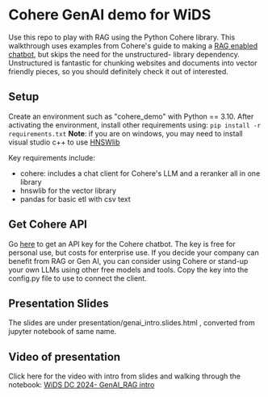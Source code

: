 # Cohere GenAI demo for WiDS
Use this repo to play with RAG using the Python Cohere library. This walkthrough uses examples from Cohere's guide to making a [RAG enabled chatbot](https://cohere.com/blog/rag-chatbot), but skips the need for the unstructured- library dependency. Unstructured is fantastic for chunking websites and documents into vector friendly pieces, so you should definitely check it out of interested.

## Setup

Create an environment such as "cohere_demo" with Python == 3.10. After activating the environment, install other requirements using: 
```pip install -r requirements.txt```
**Note**: if you are on windows, you may need to install visual studio c++ to use [HNSWlib](https://js.langchain.com/docs/integrations/vectorstores/hnswlib)

Key requirements include:
- cohere: includes a chat client for Cohere's LLM and a reranker all in one library
- hnswlib for the vector library
- pandas for basic etl with csv text

## Get Cohere API
Go [here](https://dashboard.cohere.com/api-keys) to get an API key for the Cohere chatbot. The key is free for personal use, but costs for enterprise use. If you decide your company can benefit from RAG or Gen AI, you can consider using Cohere or stand-up your own LLMs using other free models and tools.
Copy the key into the config.py file to use to connect the client.

## Presentation Slides

The slides are under presentation/genai_intro.slides.html , converted from jupyter notebook of same name.

## Video of presentation

Click here for the video with intro from slides and walking through the notebook: [WiDS DC 2024- GenAI_RAG intro ](https://youtu.be/ws6YhmuZtgw)





